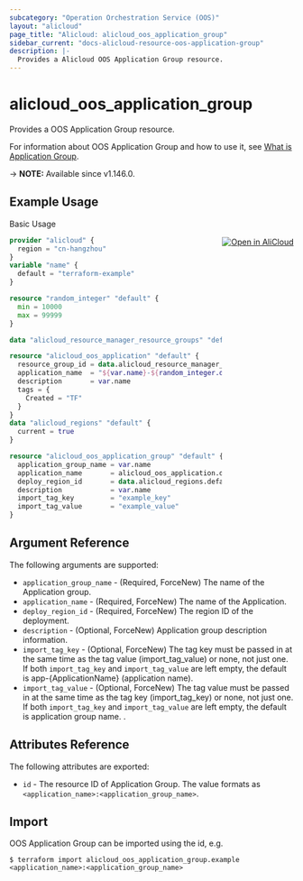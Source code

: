 ```yaml
---
subcategory: "Operation Orchestration Service (OOS)"
layout: "alicloud"
page_title: "Alicloud: alicloud_oos_application_group"
sidebar_current: "docs-alicloud-resource-oos-application-group"
description: |-
  Provides a Alicloud OOS Application Group resource.
---
```


# alicloud_oos_application_group

Provides a OOS Application Group resource.

For information about OOS Application Group and how to use it, see [What is Application Group](https://www.alibabacloud.com/help/en/operation-orchestration-service/latest/api-oos-2019-06-01-createapplicationgroup).

-> **NOTE:** Available since v1.146.0.

## Example Usage
<div class="oics-button" style="float: right;margin: 0 0 -40px 0;">
  <a href="https://api.aliyun.com/api-tools/terraform?resource=alicloud_oos_application_group&exampleId=81fd02c9-75a4-9cf3-ff63-671f74e22682543633d7&activeTab=example&spm=docs.r.oos_application_group.0.81fd02c975" target="_blank">
    <img alt="Open in AliCloud" src="https://img.alicdn.com/imgextra/i1/O1CN01hjjqXv1uYUlY56FyX_!!6000000006049-55-tps-254-36.svg" style="max-height: 44px; margin: 32px auto; max-width: 100%;">
  </a>
</div>

Basic Usage

```terraform
provider "alicloud" {
  region = "cn-hangzhou"
}
variable "name" {
  default = "terraform-example"
}

resource "random_integer" "default" {
  min = 10000
  max = 99999
}

data "alicloud_resource_manager_resource_groups" "default" {}

resource "alicloud_oos_application" "default" {
  resource_group_id = data.alicloud_resource_manager_resource_groups.default.groups.0.id
  application_name  = "${var.name}-${random_integer.default.result}"
  description       = var.name
  tags = {
    Created = "TF"
  }
}
data "alicloud_regions" "default" {
  current = true
}

resource "alicloud_oos_application_group" "default" {
  application_group_name = var.name
  application_name       = alicloud_oos_application.default.id
  deploy_region_id       = data.alicloud_regions.default.regions.0.id
  description            = var.name
  import_tag_key         = "example_key"
  import_tag_value       = "example_value"
}
```

## Argument Reference

The following arguments are supported:

* `application_group_name` - (Required, ForceNew) The name of the Application group.
* `application_name` - (Required, ForceNew) The name of the Application.
* `deploy_region_id` - (Required, ForceNew) The region ID of the deployment.
* `description` - (Optional, ForceNew) Application group description information.
* `import_tag_key` - (Optional, ForceNew) The tag key must be passed in at the same time as the tag value (import_tag_value) or none, not just one. If both `import_tag_key` and `import_tag_value` are left empty, the default is app-{ApplicationName} (application name).
* `import_tag_value` - (Optional, ForceNew) The tag value must be passed in at the same time as the tag key (import_tag_key) or none, not just one. If both `import_tag_key` and `import_tag_value` are left empty, the default is application group name.
.

## Attributes Reference

The following attributes are exported:

* `id` - The resource ID of Application Group. The value formats as `<application_name>:<application_group_name>`.

## Import

OOS Application Group can be imported using the id, e.g.

```shell
$ terraform import alicloud_oos_application_group.example <application_name>:<application_group_name>
```